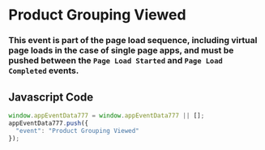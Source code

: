 # Product Grouping Viewed

### This event is part of the page load sequence, including virtual page loads in the case of single page apps, and must be pushed between the `Page Load Started` and `Page Load Completed` events.

## Javascript Code
```js
window.appEventData777 = window.appEventData777 || [];
appEventData777.push({
  "event": "Product Grouping Viewed"
});
```




